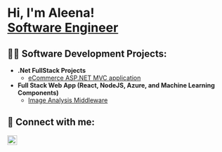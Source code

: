 <h1>Hi, I'm Aleena! <br/> <a href="https://www.linkedin.com/in/aleena-thomas-216282187/">Software Engineer</a></h1>

<h2>👨‍💻 Software Development Projects:</h2>

- <b>.Net FullStack Projects</b>
  - [eCommerce ASP.NET MVC application](https://github.com/Aleena279/complete-ecommerce-aspnet-mvc-application)
- <b>Full Stack Web App (React, NodeJS, Azure, and Machine Learning Components)</b>
  - [Image Analysis Middleware](https://github.com/Aleena279/Project1/tree/main)


<h2> 🤳 Connect with me:</h2>

[<img align="left" alt="JoshMadakor | LinkedIn" width="22px" src="https://cdn.jsdelivr.net/npm/simple-icons@v3/icons/linkedin.svg" />][linkedin]

[linkedin]: https://linkedin.com/in/joshmadakor

<!--
**joshmadakor1/joshmadakor1** is a ✨ _special_ ✨ repository because its `README.md` (this file) appears on your GitHub profile.

Here are some ideas to get you started:

- 🔭 I’m currently working on ...
- 🌱 I’m currently learning ...
- 👯 I’m looking to collaborate on ...
- 🤔 I’m looking for help with ...
- 💬 Ask me about ...
- 📫 How to reach me: ...
- 😄 Pronouns: ...
- ⚡ Fun fact: ...
-->
